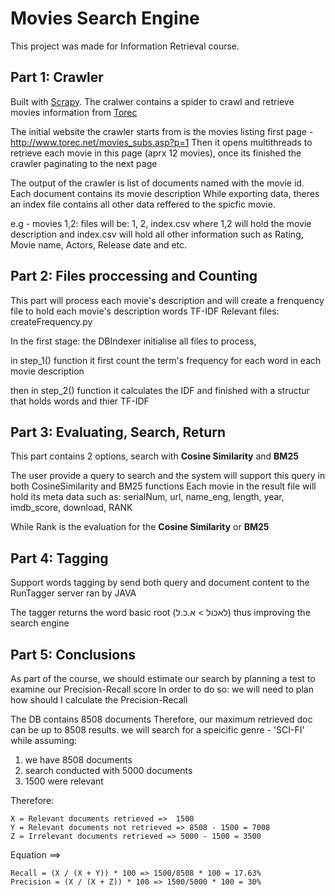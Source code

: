 # Movies Search Engine

This project was made for Information Retrieval course.


## Part 1: Crawler

Built with [Scrapy](http://scrapy.org/).
The cralwer contains a spider to crawl and retrieve movies information from [Torec](http://torec.net)

The initial website the crawler starts from is the movies listing first page - http://www.torec.net/movies_subs.asp?p=1
Then it opens multithreads to retrieve each movie in this page (aprx 12 movies), once its finished the crawler paginating to the next page

The output of the crawler is list of documents named with the movie id.
Each document contains its movie description
While exporting  data, theres an index file contains all other data reffered to the spicfic movie.

e.g - movies 1,2:
files will be: 1, 2, index.csv
where 1,2 will hold the movie description
and index.csv will hold all other information such as Rating, Movie name, Actors, Release date and etc.

## Part 2: Files proccessing and Counting

This part will process each movie's description and will create a frenquency file to hold each movie's description words TF-IDF
Relevant files:   createFrequency.py

In the first stage: the DBIndexer initialise all files to process,

in step_1() function it first count the term's frequency for each word in each movie description

then in step_2() function it calculates the IDF and finished with a structur that holds words and thier TF-IDF


## Part 3: Evaluating, Search, Return

This part contains 2 options, search with **Cosine Similarity** and **BM25**

The user provide a query to search and the system will support this query in both CosineSimilarity and BM25 functions
Each movie in the result file will hold its meta data such as: serialNum, url, name_eng, length, year, imdb_score, download, RANK
 
While Rank is the evaluation for the **Cosine Similarity** or **BM25**

## Part 4: Tagging

Support words tagging by send both query and document content to the RunTagger server ran by JAVA

The tagger returns the word basic root (לאכול > א.כ.ל) thus improving the search engine


## Part 5: Conclusions

As part of the course, we should estimate our search by planning a test to examine our Precision-Recall score
In order to do so: we will need to plan how should I calculate the Precision-Recall

The DB contains 8508 documents
Therefore, our maximum retrieved doc can be up to 8508 results.
we will search for a speicific genre - 'SCI-FI' while assuming:

1. we have 8508 documents
2. search conducted with 5000 documents
3. 1500 were relevant

Therefore:
```
X = Relevant documents retrieved =>  1500
Y = Relevant documents not retrieved => 8508 - 1500 = 7008
Z = Irrelevant documents retrieved => 5000 - 1500 = 3500
```
Equation ==>
```
Recall = (X / (X + Y)) * 100 => 1500/8508 * 100 = 17.63%
Precision = (X / (X + Z)) * 100 => 1500/5000 * 100 = 30%
```
